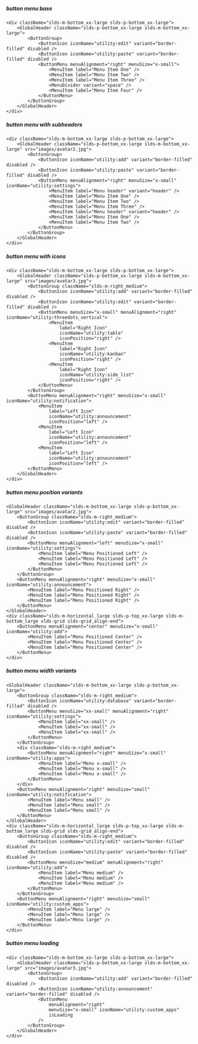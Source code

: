 ##### button menu base

    <div className="slds-m-bottom_xx-large slds-p-bottom_xx-large">
        <GlobalHeader className="slds-p-bottom_xx-large slds-m-bottom_xx-large">
            <ButtonGroup>
                <ButtonIcon iconName="utility:edit" variant="border-filled" disabled />
                <ButtonIcon iconName="utility:paste" variant="border-filled" disabled />
                <ButtonMenu menuAlignment="right" menuSize="x-small">
                    <MenuItem label="Menu Item One" />
                    <MenuItem label="Menu Item Two" />
                    <MenuItem label="Menu Item Three" />
                    <MenuDivider variant="space" />
                    <MenuItem label="Menu Item Four" />
                </ButtonMenu>
            </ButtonGroup>
        </GlobalHeader>
    </div>    


##### button menu with subheaders

    <div className="slds-m-bottom_xx-large slds-p-bottom_xx-large">
        <GlobalHeader className="slds-p-bottom_xx-large slds-m-bottom_xx-large" src="images/avatar2.jpg">
            <ButtonGroup>
                <ButtonIcon iconName="utility:add" variant="border-filled" disabled />
                <ButtonIcon iconName="utility:paste" variant="border-filled" disabled />
                <ButtonMenu menuAlignment="right" menuSize="x-small" iconName="utility:settings">
                    <MenuItem label="Menu header" variant="header" />
                    <MenuItem label="Menu Item One" />
                    <MenuItem label="Menu Item Two" />
                    <MenuItem label="Menu Item Three" />
                    <MenuItem label="Menu header" variant="header" />
                    <MenuItem label="Menu Item One" />
                    <MenuItem label="Menu Item Two" />
                </ButtonMenu>
            </ButtonGroup>
        </GlobalHeader>
    </div>


##### button menu with icons

    <div className="slds-m-bottom_xx-large slds-p-bottom_xx-large">
        <GlobalHeader className="slds-p-bottom_xx-large slds-m-bottom_xx-large" src="images/avatar3.jpg">
            <ButtonGroup className="slds-m-right_medium">
                <ButtonIcon iconName="utility:add" variant="border-filled" disabled />
                <ButtonIcon iconName="utility:edit" variant="border-filled" disabled />
                <ButtonMenu menuSize="x-small" menuAlignment="right" iconName="utility:threedots_vertical">
                    <MenuItem 
                        label="Right Icon"
                        iconName="utility:table" 
                        iconPosition="right" />
                    <MenuItem 
                        label="Right Icon"
                        iconName="utility:kanban" 
                        iconPosition="right" />
                    <MenuItem 
                        label="Right Icon"
                        iconName="utility:side_list" 
                        iconPosition="right" />
                </ButtonMenu>
            </ButtonGroup>
            <ButtonMenu menuAlignment="right" menuSize="x-small" iconName="utility:notification">
                <MenuItem 
                    label="Left Icon"
                    iconName="utility:announcement" 
                    iconPosition="left" />
                <MenuItem 
                    label="Left Icon"
                    iconName="utility:announcement" 
                    iconPosition="left" />
                <MenuItem 
                    label="Left Icon"
                    iconName="utility:announcement" 
                    iconPosition="left" />
            </ButtonMenu>
        </GlobalHeader>
    </div>


##### button menu position variants

    <GlobalHeader className="slds-m-bottom_xx-large slds-p-bottom_xx-large" src="images/avatar2.jpg">
        <ButtonGroup className="slds-m-right_medium">
            <ButtonIcon iconName="utility:edit" variant="border-filled" disabled />
            <ButtonIcon iconName="utility:paste" variant="border-filled" disabled />
            <ButtonMenu menuAlignment="left" menuSize="x-small" iconName="utility:settings">
                <MenuItem label="Menu Positioned Left" />
                <MenuItem label="Menu Positioned Left" />
                <MenuItem label="Menu Positioned Left" />
            </ButtonMenu>
        </ButtonGroup>
        <ButtonMenu menuAlignment="right" menuSize="x-small" iconName="utility:announcement">
            <MenuItem label="Menu Positioned Right" />
            <MenuItem label="Menu Positioned Right" />
            <MenuItem label="Menu Positioned Right" />
        </ButtonMenu>
    </GlobalHeader>
    <div className="slds-m-horizontal_large slds-p-top_xx-large slds-m-bottom_large slds-grid slds-grid_align-end">
        <ButtonMenu menuAlignment="center" menuSize="x-small" iconName="utility:add">
            <MenuItem label="Menu Positioned Center" />
            <MenuItem label="Menu Positioned Center" />
            <MenuItem label="Menu Positioned Center" />
        </ButtonMenu>
    </div>


##### button menu width variants

    <GlobalHeader className="slds-m-bottom_xx-large slds-p-bottom_xx-large">
        <ButtonGroup className="slds-m-right_medium">
            <ButtonIcon iconName="utility:database" variant="border-filled" disabled />
            <ButtonMenu menuSize="xx-small" menuAlignment="right" iconName="utility:settings">
                <MenuItem label="xx-small" />
                <MenuItem label="xx-small" />
                <MenuItem label="xx-small" />
            </ButtonMenu>
        </ButtonGroup>
        <div className="slds-m-right_medium">
            <ButtonMenu menuAlignment="right" menuSize="x-small" iconName="utility:apps">
                <MenuItem label="Menu x-small" />
                <MenuItem label="Menu x-small" />
                <MenuItem label="Menu x-small" />
            </ButtonMenu>
        </div>
        <ButtonMenu menuAlignment="right" menuSize="small" iconName="utility:notification">
            <MenuItem label="Menu small" />
            <MenuItem label="Menu small" />
            <MenuItem label="Menu small" />
        </ButtonMenu>
    </GlobalHeader>
    <div className="slds-m-horizontal_large slds-p-top_xx-large slds-m-bottom_large slds-grid slds-grid_align-end">
        <ButtonGroup className="slds-m-right_medium">
            <ButtonIcon iconName="utility:edit" variant="border-filled" disabled />
            <ButtonIcon iconName="utility:paste" variant="border-filled" disabled />
            <ButtonMenu menuSize="medium" menuAlignment="right" iconName="utility:add">
                <MenuItem label="Menu medium" />
                <MenuItem label="Menu medium" />
                <MenuItem label="Menu medium" />
            </ButtonMenu>
        </ButtonGroup>
        <ButtonMenu menuAlignment="right" menuSize="small" iconName="utility:custom_apps">
            <MenuItem label="Menu large" />
            <MenuItem label="Menu large" />
            <MenuItem label="Menu large" />
        </ButtonMenu>
    </div>


##### button menu loading

    <div className="slds-m-bottom_xx-large slds-p-bottom_xx-large">
        <GlobalHeader className="slds-p-bottom_xx-large slds-m-bottom_xx-large" src="images/avatar3.jpg">
            <ButtonGroup>
                <ButtonIcon iconName="utility:add" variant="border-filled" disabled />
                <ButtonIcon iconName="utility:announcement" variant="border-filled" disabled />
                <ButtonMenu
                    menuAlignment="right"
                    menuSize="x-small" iconName="utility:custom_apps"
                    isLoading
                />
            </ButtonGroup>
        </GlobalHeader>
    </div>
